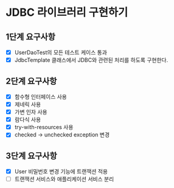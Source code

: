 # JDBC 라이브러리 구현하기

## 1단계 요구사항
- [x] UserDaoTest의 모든 테스트 케이스 통과
- [x] JdbcTemplate 클래스에서 JDBC와 관련된 처리를 하도록 구현한다.

## 2단계 요구사항

- [x] 함수형 인터페이스 사용
- [x] 제네릭 사용
- [x] 가변 인자 사용
- [x] 람다식 사용
- [x] try-with-resources 사용
- [x] checked -> unchecked exception 변경

## 3단계 요구사항

- [x] User 비밀번호 변경 기능에 트랜잭션 적용
- [ ] 트랜잭션 서비스와 애플리케이션 서비스 분리